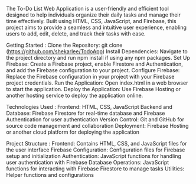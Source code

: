 The To-Do List Web Application is a user-friendly and efficient tool designed to help individuals organize their daily tasks and manage their time effectively. Built using HTML, CSS, JavaScript, and Firebase, this project aims to provide a seamless and intuitive user experience, enabling users to add, edit, delete, and track their tasks with ease.

Getting Started :
  Clone the Repository: git clone (https://github.com/shekarlee/TodoApp)
  Install Dependencies: Navigate to the project directory and run npm install if using any npm packages.
  Set Up Firebase: Create a Firebase project, enable Firestore and Authentication, and add the Firebase configuration to your project.
  Configure Firebase: Replace the Firebase configuration in your project with your Firebase project credentials.
  Run the Application: Open index.html in a web browser to start the application.
  Deploy the Application: Use Firebase Hosting or another hosting service to deploy the application online.

Technologies Used :
  Frontend: HTML, CSS, JavaScript
  Backend and Database: Firebase Firestore for real-time database and Firebase Authentication for user authentication
  Version Control: Git and GitHub for source code management and collaboration
  Deployment: Firebase Hosting or another cloud platform for deploying the application

Project Structure :
  Frontend: Contains HTML, CSS, and JavaScript files for the user interface
  Firebase Configuration: Configuration files for Firebase setup and initialization
  Authentication: JavaScript functions for handling user authentication with Firebase
  Database Operations: JavaScript functions for interacting with Firebase Firestore to manage tasks
  Utilities: Helper functions and configurations
